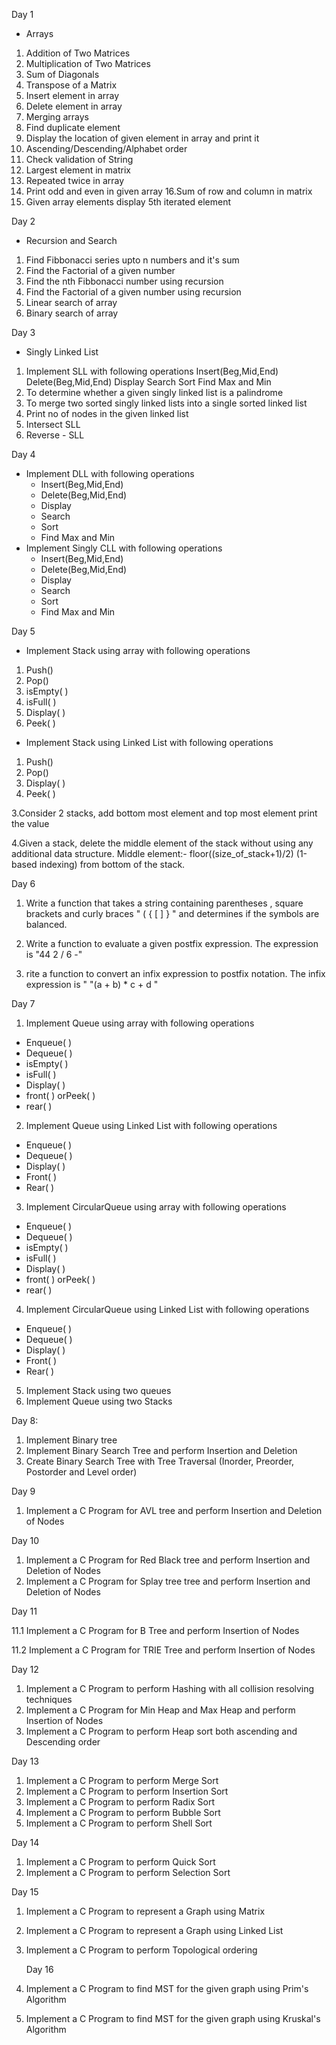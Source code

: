 
Day 1 
- Arrays
1. Addition of Two Matrices
2. Multiplication of Two Matrices
3. Sum of Diagonals
4. Transpose of a Matrix
5. Insert element in array
6. Delete element in array
7. Merging arrays
8. Find duplicate element
9. Display the location of given element in array and print it
10. Ascending/Descending/Alphabet order
11. Check validation of String
12. Largest element in matrix
13. Repeated twice in array
15. Print odd and even in given array
16.Sum of row and column in matrix
17. Given array elements display 5th iterated element

Day 2 
- Recursion and Search
1. Find Fibbonacci series upto n numbers and it's sum
2. Find the Factorial of a given number
3. Find the nth Fibbonacci number using recursion
4. Find the Factorial of a given number using recursion
5. Linear search of array
6. Binary search of array

Day 3
- Singly Linked List
1.	Implement SLL with following operations
Insert(Beg,Mid,End)
Delete(Beg,Mid,End)
Display
Search
Sort
Find Max and Min
2. To determine whether a given singly linked list is a palindrome
3. To merge two sorted singly linked lists into a single sorted linked list
4. Print no of nodes in the given linked list
5. Intersect SLL
6. Reverse - SLL
   
Day 4
 - Implement DLL with following operations
      - Insert(Beg,Mid,End)
      - Delete(Beg,Mid,End)
      - Display
      - Search
      - Sort
      - Find Max and Min
 - Implement Singly CLL with following operations
      - Insert(Beg,Mid,End)
      - Delete(Beg,Mid,End)
      - Display
      - Search
      - Sort
      - Find Max and Min

Day 5

- Implement Stack using array with following operations
1. Push()
2. Pop()
3. isEmpty( )
4. isFull( )
5. Display( )
6. Peek( )
   
- Implement Stack using Linked List with following operations
1. Push()
2. Pop()
3. Display( )
4. Peek( )
   
3.Consider 2 stacks, add bottom most element and top most element print the value

4.Given a stack, delete the middle element of the stack without using any additional data structure.
Middle element:- floor((size_of_stack+1)/2) (1-based indexing) from bottom of the stack.

Day 6

1.  Write a function that takes a string containing parentheses , square brackets and curly braces " ( { [ ] } " and determines if the symbols are balanced.
   
2.  Write a function to evaluate a given postfix expression. The expression is "44 2 / 6 -"

3.  rite a function to convert an infix expression to postfix notation. The infix expression is " "(a + b) * c + d "

Day 7

1. Implement Queue using array with following operations
- Enqueue( )
- Dequeue( )
- isEmpty( )
- isFull( )
- Display( )
- front( ) orPeek( )
- rear( )
2. Implement Queue using Linked List with following operations
- Enqueue( )
- Dequeue( )
- Display( )
- Front( )
- Rear( )
3. Implement CircularQueue using array with following operations
- Enqueue( )
- Dequeue( )
- isEmpty( )
- isFull( )
- Display( )
- front( ) orPeek( )
- rear( )
4.  Implement CircularQueue using Linked List with following operations
- Enqueue( )
- Dequeue( )
- Display( )
- Front( )
- Rear( )
5. Implement Stack using two queues
6. Implement Queue using two Stacks
  
  Day 8:
  
1. Implement Binary tree
2. Implement Binary Search Tree and perform Insertion and Deletion
3. Create Binary Search Tree with Tree Traversal (Inorder, Preorder, Postorder and Level order)

Day 9

1. Implement a C Program for AVL tree and perform Insertion and Deletion of Nodes

Day 10

1. Implement a C Program for Red Black tree and perform Insertion and Deletion of Nodes
2. Implement a C Program for Splay tree tree and perform Insertion and Deletion of Nodes

 
Day 11
   
11.1  Implement a C Program for B Tree and perform Insertion of Nodes

11.2  Implement a C Program for TRIE Tree and perform Insertion of Nodes

Day 12

1. Implement a C Program to perform Hashing with all collision resolving techniques
2. Implement a C Program for Min Heap and Max Heap and perform Insertion of Nodes
3.  Implement a C Program to perform Heap sort both ascending and Descending order

   Day 13
   
1. Implement a C Program to perform Merge Sort
2. Implement a C Program to perform Insertion Sort
3. Implement a C Program to perform Radix Sort
4. Implement a C Program to perform Bubble Sort
5. Implement a C Program to perform Shell Sort

Day 14

1. Implement a C Program to perform Quick Sort
2. Implement a C Program to perform Selection Sort

Day 15
1. Implement a C Program to represent a Graph using Matrix
2. Implement a C Program to represent a Graph using Linked List
3. Implement a C Program to perform Topological ordering

   Day 16
1. Implement a C Program to find MST for the given graph using Prim's Algorithm
2. Implement a C Program to find MST for the given graph using Kruskal's Algorithm




